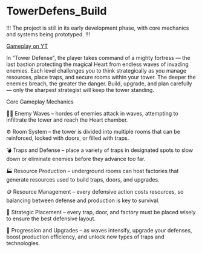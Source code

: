# TowerDefens_Build
!!! The project is still in its early development phase, with core mechanics and systems being prototyped. !!!

[Gameplay on YT](https://youtu.be/2AE14vZ-3To)

In "Tower Defense", the player takes command of a mighty fortress — the last bastion protecting the magical Heart from endless waves of invading enemies. Each level challenges you to think strategically as you manage resources, place traps, and secure rooms within your tower. The deeper the enemies breach, the greater the danger. Build, upgrade, and plan carefully — only the sharpest strategist will keep the tower standing.

Core Gameplay Mechanics

🧟‍♂️ Enemy Waves – hordes of enemies attack in waves, attempting to infiltrate the tower and reach the Heart chamber.

⚙️ Room System – the tower is divided into multiple rooms that can be reinforced, locked with doors, or filled with traps.

💣 Traps and Defense – place a variety of traps in designated spots to slow down or eliminate enemies before they advance too far.

🏭 Resource Production – underground rooms can host factories that generate resources used to build traps, doors, and upgrades.

🪙 Resource Management – every defensive action costs resources, so balancing between defense and production is key to survival.

🏰 Strategic Placement – every trap, door, and factory must be placed wisely to ensure the best defensive layout.

🔄 Progression and Upgrades – as waves intensify, upgrade your defenses, boost production efficiency, and unlock new types of traps and technologies.
